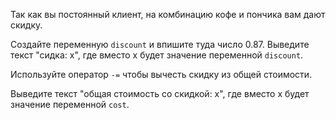 Так как вы постоянный клиент, на комбинацию кофе и пончика вам дают скидку.

Создайте переменную ```discount``` и впишите туда число 0.87. Выведите текст "сидка: х", где вместо x будет значение переменной ```discount```.

Используйте оператор ```-=``` чтобы вычесть скидку из общей стоимости.

Выведите текст "общая стоимость со скидкой: х", где вместо x будет значение переменной ```cost```.

